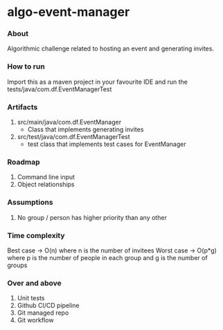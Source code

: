 # algo-event-manager

### About
Algorithmic challenge related to hosting an event and generating invites.

### How to run
Import this as a maven project in your favourite IDE and run the tests/java/com.df.EventManagerTest

### Artifacts

1. src/main/java/com.df.EventManager
    - Class that implements generating invites
2. src/test/java/com.df.EventManagerTest
    - test class that implements test cases for EventManager
    
### Roadmap
1. Command line input
2. Object relationships

### Assumptions
1. No group / person has higher priority than any other

### Time complexity
Best case -> O(n) where n is the number of invitees
Worst case -> O(p*g) where p is the number of people in each group and g is the number of groups

### Over and above
1. Unit tests
2. Github CI/CD pipeline
3. Git managed repo
4. Git workflow